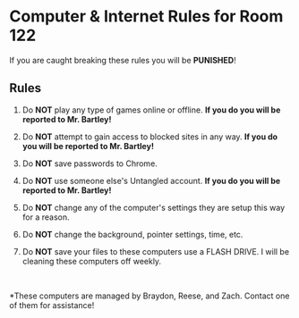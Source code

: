 # Computer & Internet Rules for Room 122

If you are caught breaking these rules you will be **PUNISHED**!

## Rules

1. Do **NOT** play any type of games online or offline. **If you do you will be reported to Mr. Bartley!**

2. Do **NOT** attempt to gain access to blocked sites in any way. **If you do you will be reported to Mr. Bartley!**

3. Do **NOT** save passwords to Chrome.

4. Do **NOT** use someone else's Untangled account. **If you do you will be reported to Mr. Bartley!**

5. Do **NOT** change any of the computer's settings they are setup this way for a reason.

6. Do **NOT** change the background, pointer settings, time, etc.

7. Do **NOT** save your files to these computers use a FLASH DRIVE. I will be cleaning these computers off weekly.

 

*These computers are managed by Braydon, Reese, and Zach. Contact one of them for assistance!

 
